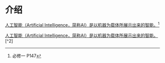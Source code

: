 # 介绍

[人工智能（Artificial Intelligence，简称AI）是以机器为载体所展示出来的智能。](#user-content-fn-1)[^1]

[^1]: 必修一 P147

[人工智能（Artificial Intelligence，简称AI）是以机器为载体所展示出来的智能。](#user-content-fn-2)[^2]

[^1]: 必修一 P147